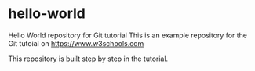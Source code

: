 # hello-world
Hello World repository for Git tutorial
This is an example repository for the Git tutoial on
https://www.w3schools.com

This repository is built step by step in the tutorial.